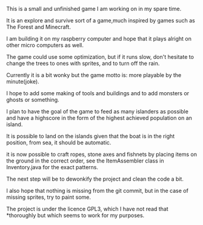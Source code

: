 This is a small and unfinished game I am working on in my spare time.

It is an explore and survive sort of a game,much inspired by games such as The Forest and Minecraft. 

I am building it on my raspberry computer and hope that it plays alright on other micro computers as well.

The game could use some optimization, but if it runs slow, don't hesitate to change the trees to ones with sprites,
and to turn off the rain.

Currently it is a bit wonky but the game motto is: more playable by the minute(joke).

I hope to add some making of tools and buildings and to add monsters or ghosts or something.

I plan to have the goal of the game to feed as many islanders as possible and have a highscore in the form of the highest achieved 
population on an island.

It is possible to land on the islands given that the boat is in the right position, from sea, it should be automatic.

it is now possible to craft ropes, stone axes and fishnets by placing items on the ground in the correct order,
see the ItemAssembler class in Inventory.java for the exact patterns.
 
The next step will be to dewonkify the project and clean the code a bit.

I also hope that nothing is missing from the git commit, but in the case of missing sprites, try to paint some.


The project is under the licence GPL3, which I have not read that *thoroughly but which seems to work for my purposes.

